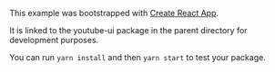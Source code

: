 This example was bootstrapped with [Create React App](https://github.com/facebook/create-react-app).

It is linked to the youtube-ui package in the parent directory for development purposes.

You can run `yarn install` and then `yarn start` to test your package.
